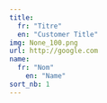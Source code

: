 ```yaml
---
title:
  fr: "Titre"
  en: "Customer Title"
img: None_100.png
url: http://google.com
name:
  fr: "Nom"
	en: "Name"
sort_nb: 1
---
```

